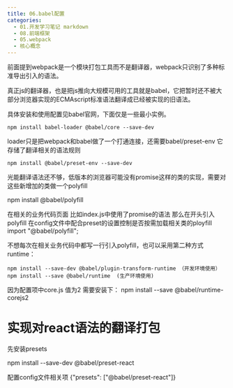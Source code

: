 ```yaml
---
title: 06.babel配置
categories:
  - 01.开发学习笔记 markdown
  - 08.前端框架
  - 05.webpack
  - 核心概念
---
```



前面提到webpack是一个模块打包工具而不是翻译器，webpack只识别了多种标准导出引入的语法。

真正js的翻译器，也是把js推向大规模可用的工具就是babel，它把暂时还不被大部分浏览器实现的ECMAscript标准语法翻译成已经被实现的旧语法。

具体安装和使用配置见babel官网，下面仅是一些最小实例。

`npm install babel-loader @babel/core --save-dev`

loader只是把webpack和babel做了一个打通连接，还需要babel/preset-env 它存储了翻译相关的语法规则

`npm install @babel/preset-env --save-dev`

光能翻译语法还不够，低版本的浏览器可能没有promise这样的类的实现，需要对这些新增加的类做一个polyfill

npm install @babel/polyfill

在相关的业务代码页面 比如index.js中使用了promise的语法 那么在开头引入polyfill 
在config文件中配合preset的设置控制是否按需加载相关类的ployfill
import "@babel/polyfill";


不想每次在相关业务代码中都写一行引入polyfill，也可以采用第二种方式 runtime：

`npm install --save-dev @babel/plugin-transform-runtime （开发环境使用）`
`npm install --save @babel/runtime  (生产环境使用)`

因为配置项中core.js 值为2 需要安装下：
npm install --save @babel/runtime-corejs2

# 实现对react语法的翻译打包

先安装presets

npm install --save-dev @babel/preset-react

配置config文件相关项
{"presets": ["@babel/preset-react"]}